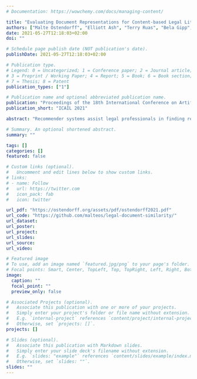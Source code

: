 ```yaml
---
# Documentation: https://wowchemy.com/docs/managing-content/

title: "Evaluating Document Representations for Content-based Legal Literature Recommendations"
authors: ["Malte Ostendorff", "Elliott Ash", "Terry Ruas", "Bela Gipp", "Julian Moreno-Schneider", "Georg Rehm"]
date: 2021-05-27T12:18:03+02:00
doi: ""

# Schedule page publish date (NOT publication's date).
publishDate: 2021-05-27T12:18:03+02:00

# Publication type.
# Legend: 0 = Uncategorized; 1 = Conference paper; 2 = Journal article;
# 3 = Preprint / Working Paper; 4 = Report; 5 = Book; 6 = Book section;
# 7 = Thesis; 8 = Patent
publication_types: ["1"]

# Publication name and optional abbreviated publication name.
publication: "Proceedings of the 18th International Conference on Artificial Intelligence and Law"
publication_short: "ICAIL 2021"

abstract: "Recommender systems assist legal professionals in finding relevant literature for supporting their case. Despite its importance for the profession, legal applications do not reflect the latest advances in recommender systems and representation learning research. Simultaneously, legal recommender systems are typically evaluated in small-scale user study without any public available benchmark datasets. Thus, these studies have limited reproducibility. To address the gap between research and practice, we explore a set of state-of-the-art document representation methods for the task of retrieving semantically related US case law. We evaluate text-based (e.g., fastText, Transformers), citation-based (e.g., DeepWalk, Poincaré), and hybrid methods. We compare in total 27 methods using two silver standards with annotations for 2,964 documents. The silver standards are newly created from Open Case Book and Wikisource and can be reused under an open license facilitating reproducibility. Our experiments show that document representations from averaged fastText word vectors (trained on legal corpora) yield the best results, closely followed by Poincaré citation embeddings. Combining fastText and Poincaré in a hybrid manner further improves the overall result. Besides the overall performance, we analyze the methods depending on document length, citation count, and the coverage of their recommendations. We make our source code, models, and datasets publicly available at this https URL. "

# Summary. An optional shortened abstract.
summary: ""

tags: []
categories: []
featured: false

# Custom links (optional).
#   Uncomment and edit lines below to show custom links.
# links:
# - name: Follow
#   url: https://twitter.com
#   icon_pack: fab
#   icon: twitter

url_pdf: "https://ostendorff.org/assets/pdf/ostendorff2021.pdf"
url_code: "https://github.com/malteos/legal-document-similarity/"
url_dataset:
url_poster:
url_project:
url_slides:
url_source:
url_video:

# Featured image
# To use, add an image named `featured.jpg/png` to your page's folder.
# Focal points: Smart, Center, TopLeft, Top, TopRight, Left, Right, BottomLeft, Bottom, BottomRight.
image:
  caption: ""
  focal_point: ""
  preview_only: false

# Associated Projects (optional).
#   Associate this publication with one or more of your projects.
#   Simply enter your project's folder or file name without extension.
#   E.g. `internal-project` references `content/project/internal-project/index.md`.
#   Otherwise, set `projects: []`.
projects: []

# Slides (optional).
#   Associate this publication with Markdown slides.
#   Simply enter your slide deck's filename without extension.
#   E.g. `slides: "example"` references `content/slides/example/index.md`.
#   Otherwise, set `slides: ""`.
slides: ""
---
```

